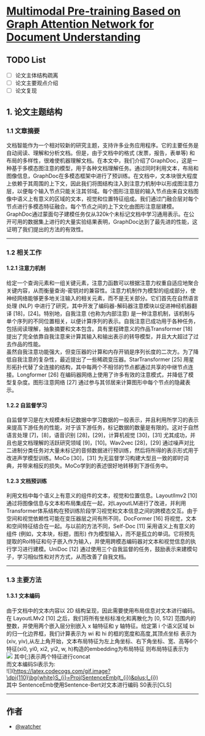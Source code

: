 
# [Multimodal Pre-training Based on Graph Attention Network for Document Understanding](https://arxiv.org/abs/2203.13530)



## TODO List

- [ ]  论文主体结构疏离
- [ ]  论文主要观点介绍
- [ ]  论文复现

## 1. 论文主题结构
### 1.1 文章摘要
文档智能作为一个相对较新的研究主题，支持许多业务应用程序。它的主要任务是自动阅读、理解和分析文档。但是，由于文档中的格式 (发票，报告，表单等) 和布局的多样性，很难使机器理解文档。在本文中，我们介绍了GraphDoc，这是一种基于多模态图注意的模型，用于各种文档理解任务。通过同时利用文本，布局和图像信息，GraphDoc在多模态框架中进行了预训练。在文档中，文本块很大程度上依赖于其周围的上下文，因此我们将图结构注入到注意力机制中以形成图注意力层，以便每个输入节点只能关注其邻域。每个图形注意层的输入节点由来自文档图像中语义上有意义的区域的文本，视觉和位置特征组成。我们通过门融合层对每个节点进行多模态特征融合。每个节点之间的上下文化由图形注意层建模。GraphDoc通过蒙面句子建模任务仅从320k个未标记文档中学习通用表示。在公开可用的数据集上进行的大量实验结果表明，GraphDoc达到了最先进的性能，这证明了我们提出的方法的有效性。
***
### 1.2 相关工作  
#### 1.2.1 注意力机制
给定一个查询元素和一组关键元素，注意力函数可以根据注意力权重自适应地聚合关键内容，从而衡量查询-密钥对的兼容性。注意力机制作为模型的组成部分，使神经网络能够更多地关注输入的相关元素，而不是无关部分。它们首先在自然语言处理 (NLP) 中进行了研究，其中开发了编码器-解码器注意模块以促进神经机器翻译 [18]，[24]。特别地，自我注意 (也称为内部注意) 是一种注意机制，该机制与单个序列的不同位置相关，以便计算序列的表示。自我注意已成功用于各种任务，包括阅读理解，抽象摘要和文本包含。具有里程碑意义的作品Transformer [18] 提出了完全依靠自我注意来计算其输入和输出表示的转导模型，并且大大超过了过去作品的性能。  
虽然自我注意功能强大，但变压器的计算和内存开销是序列长度的二次方。为了降低自我注意的复杂性，最近提出了一些稀疏变压器。StarTransformer [25] 用星形拓扑代替了全连接的结构，其中每两个不相邻的节点都通过共享的中继节点连接。Longformer [26] 在编码器网络上使用了许多有效的注意模式，并降低了模型复杂度。图形注意网络 [27] 通过参与其邻居来计算图形中每个节点的隐藏表示。
#### 1.2.2 自监督学习
自监督学习是在大规模未标记数据中学习数据的一般表示，并且利用所学习的表示来提高下游任务的性能，对于该下游任务，标记数据的数量是有限的。这对于自然语言处理 [7]，[8]，语音识别 [28]，[29]，计算机视觉 [30]，[31] 尤其成功，并且也是文档理解的活跃研究领域 [9]，[10]。Wav2vec [28]，[29] 通过噪声对比二进制分类任务对大量未标记的音频数据进行预训练，然后将所得的表示形式用于改进声学模型训练。MoCo [30]，[31] 为无监督学习构建大型且一致的即时词典，并带来相反的损失。MoCo学到的表述很好地转移到下游任务中。
#### 1.2.3 文档预训练
利用文档中每个语义上有意义的组件的文本，视觉和位置信息。Layoutllmv2 [10] 通过将图像信息与文本和布局集成在一起，对LayoutLM进行了改进，并利用Transformer体系结构在预训练阶段学习视觉和文本信息之间的跨模态交互。由于空间和视觉依赖性可能在变压器层之间有所不同，DocFormer [16] 将视觉，文本和空间特征结合在一起。与以前的方法不同，Self-Doc [11] 采用语义上有意义的组件 (例如，文本块，标题，图形) 作为模型输入，而不是孤立的单词。它将预先提取的RoI特征和句子嵌入作为输入，并使用跨模态编码器对文本和视觉信息的执行学习进行建模。UniDoc [12] 通过使用三个自我监督的任务，鼓励表示来建模句子，学习相似性和对齐方式，从而改善了自我文档。
***
### 1.3 主要方法
#### 1.3.1 文本编码
由于文档中的文本内容以 2D 结构呈现，因此需要使用布局信息对文本进行编码。在 LayoutLMv2 [10] 之后，我们将所有坐标标准化和离散化为 [0, 512] 范围内的整数，并使用两个嵌入层分别嵌入 x 轴特征和 y 轴特征。给定第 i 个语义区域 bi 的归一化边界框，我们计算表示为 wi 和 hi 的框的宽度和高度,其顶点坐标
表示为(xiv, yiv),从左上角开始，文本布局特征为左上角坐标、右下角坐标、宽、高等6个特征(xi0, yi0, xi2, yi2, w, h)构造的embedding为布局特征
则布局特征表示为  
![](https://latex.codecogs.com/gif.image?\bg{white}I_{i}&space;=&space;[Emb_{x}(x_{i0},x_{i2},w_{i});Emb_{y}(y_{i0},y_{i2},h_{i})],&space;0\leq&space;i\leq&space;n{\color{white}})  
其中[;]表示两个特征进行concat  
而文本编码Si表示为:  
![](https://latex.codecogs.com/gif.image?\dpi{110}\bg{white}S_{i}=Proj(SentenceEmb(t_{i})&plus;I_{i})  
其中 SentenceEmb使用Sentence-Bert对文本进行编码 S0表示[CLS]



***
## 作者

- [@watcher](https://github.com/mlshenkai)

